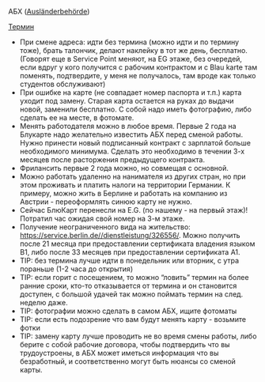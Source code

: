 АБХ ([Ausländerbehörde](http://www.berlin.de/labo/auslaender/dienstleistungen/))

[Термин](http://www.berlin.de/labo/auslaender/dienststelle/auslterminvereinb_ru.html)

- При смене адреса: идти без термина (можно идти и по термину тоже), брать талончик, делают наклейку в тот же день, бесплатно. (Говорят еще в Service Point меняют, на EG этаже, без очередей, если вдруг у кого получится с рабочим контрактом и с Blau karte там поменять, подтвердите, у меня не получалось, там вроде как только студентов обслуживают)
- При ошибке на карте (не совпадает номер паспорта и т.п.) карта уходит под замену. Старая карта остается на руках до выдачи новой, заменили бесплатно. С собой надо иметь фотографию, либо сделать ее на месте, в фотомате.
- Менять работодателя можно в любое время. Первые 2 года на Блукарте надо желательно известить АБХ перед сменой работы. Нужно принести новый подписанный контракт с зарплатой больше необходимого минимума. Сделать это необходимо в течении 3-х месяцев после расторжения предыдущего контракта.
- Фрилансить первые 2 года можно, но совмещая с основной.
- Можно работать удаленно на нанимателя из других стран, но при этом проживать и платить налоги на территории Германии. К примеру, можно жить в Берлине и работать на компанию из Австрии - переоформлять синюю карту не нужно.
- Сейчас БлюКарт перенесли на E.G. (по нашему - на первый этаж)! Потратил час ожидая свой номер на 3-м этаже.
- Получение неограниченного вида на жительство: https://service.berlin.de//dienstleistung/326556/. Можно получить после 21 месяца при предоставлении сертификата владения языком B1, либо после 33 месяцев при предоставлении сертификата A1.
- TIP: без термина лучше идти в понедельник или вторник, с утра пораньше (1-2 часа до открытия)
- TIP: если горит с посещением, то можно “ловить” термин на более ранние сроки, кто-то отказывается от термина и он становится доступен, с большой удачей так можно поймать термин на след. неделю даже.
- TIP: фотографии можно сделать в самом АБХ, ищите фотоматы
- TIP: если есть подозрение что вам будут менять карту - возьмите фотки
- TIP: замену карту лучше проводить не во время смены работы, либо берите с собой рабочие договора, чтобы подтвердить что вы трудоустроены, в АБХ может иметься информация что вы безработный, и соответственно могут быть нюансы со сменой карты.
